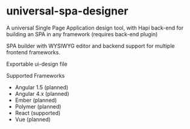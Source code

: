 # universal-spa-designer
A universal Single Page Application design tool, with Hapi back-end for building an SPA in any framework (requires back-end plugin)

SPA builder with WYSIWYG editor and backend support for multiple frontend frameworks.

Exportable ui-design file

 Supported Frameworks
  - Angular 1.5 (planned)
  - Angular 4.x (planned)
  - Ember (planned)
  - Polymer (planned)
  - React (supported)
  - Vue (planned)
  

